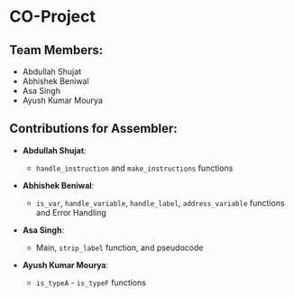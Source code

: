# CO-Project

## Team Members:
- Abdullah Shujat
- Abhishek Beniwal
- Asa Singh
- Ayush Kumar Mourya

## Contributions for Assembler:

- **Abdullah Shujat**:
  - `handle_instruction` and `make_instructions` functions

- **Abhishek Beniwal**:
  - `is_var`, `handle_variable`, `handle_label`, `address_variable` functions and Error Handling

- **Asa Singh**:
  - Main, `strip_label` function, and pseudocode

- **Ayush Kumar Mourya**:
  - `is_typeA` - `is_typeF` functions

